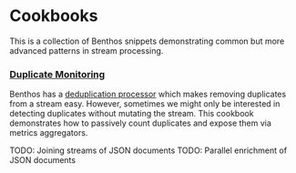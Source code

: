 Cookbooks
=========

This is a collection of Benthos snippets demonstrating common but more advanced
patterns in stream processing.

### [Duplicate Monitoring](./duplicate-monitoring.md)

Benthos has a [deduplication processor](../processors/README.md#dedupe) which
makes removing duplicates from a stream easy. However, sometimes we might only
be interested in detecting duplicates without mutating the stream. This cookbook
demonstrates how to passively count duplicates and expose them via metrics
aggregators.

TODO: Joining streams of JSON documents
TODO: Parallel enrichment of JSON documents